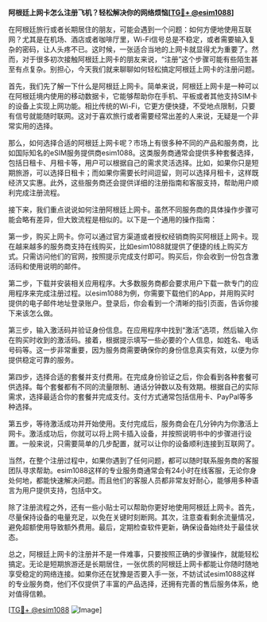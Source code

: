 **阿根廷上网卡怎么注册飞机？轻松解决你的网络烦恼[[TG💪+ @esim1088](https://t.me/s/esim1088)]**

在阿根廷旅行或者长期居住的朋友，可能会遇到一个问题：如何方便地使用互联网？尤其是在机场、酒店或者咖啡厅里，Wi-Fi信号总是不稳定，或者需要输入复杂的密码，让人头疼不已。这时候，一张适合当地的上网卡就显得尤为重要了。然而，对于很多初次接触阿根廷上网卡的朋友来说，“注册”这个步骤可能有些陌生甚至有点复杂。别担心，今天我们就来聊聊如何轻松搞定阿根廷上网卡的注册问题。

首先，我们先了解一下什么是阿根廷上网卡。简单来说，阿根廷上网卡是一种可以在阿根廷境内使用的移动数据卡，它能够帮助你在手机、平板或者其他支持SIM卡的设备上实现上网功能。相比传统的Wi-Fi，它更方便快捷，不受地点限制，只要有信号就能随时联网。这对于喜欢旅行或者需要经常出差的人来说，无疑是一个非常实用的选择。

那么，如何选择合适的阿根廷上网卡呢？市场上有很多种不同的产品和服务商，比如国际知名的eSIM服务提供商esim1088。这类服务商通常会提供多种套餐选择，包括日租卡、月租卡等，用户可以根据自己的需求灵活选择。比如，如果你只是短期旅游，可以选择日租卡；而如果你需要长时间逗留，则可以选择月租卡，这样既经济又实惠。此外，这些服务商还会提供详细的注册指南和客服支持，帮助用户顺利完成注册流程。

接下来，我们重点说说如何注册阿根廷上网卡。虽然不同服务商的具体操作步骤可能会略有差异，但大致流程是相似的。以下是一个通用的操作指南：

第一步，购买上网卡。你可以通过官方渠道或者授权经销商购买阿根廷上网卡。现在越来越多的服务商支持在线购买，比如esim1088就提供了便捷的线上购买方式。只需访问他们的官网，按照提示完成支付即可。购买后，你会收到一份包含激活码和使用说明的邮件。

第二步，下载并安装相关应用程序。大多数服务商都会要求用户下载一款专门的应用程序来完成注册过程。以esim1088为例，你需要下载他们的App，并用购买时提供的电子邮件地址登录账户。登录后，你会看到一个清晰的指引页面，告诉你接下来该怎么做。

第三步，输入激活码并验证身份信息。在应用程序中找到“激活”选项，然后输入你在购买时收到的激活码。接着，根据提示填写一些必要的个人信息，如姓名、电话号码等。这一步非常重要，因为服务商需要确保你的身份信息真实有效，以便为你提供稳定可靠的服务。

第四步，选择合适的套餐并支付费用。在完成身份验证之后，你会看到各种套餐可供选择。每个套餐都有不同的流量限制、通话分钟数以及有效期。根据自己的实际需求，选择最适合你的套餐并完成支付。支付方式通常包括信用卡、PayPal等多种选择。

第五步，等待激活成功并开始使用。支付完成后，服务商会在几分钟内为你激活上网卡。激活成功后，你就可以将上网卡插入设备，并按照说明书中的步骤进行设置。一般来说，只需要简单的几步配置，就可以让你的设备顺利连接到互联网了。

当然，在整个注册过程中，如果你遇到了任何问题，都可以随时联系服务商的客服团队寻求帮助。esim1088这样的专业服务商通常会有24小时在线客服，无论你身处何地，都能快速解决问题。而且他们的客服人员都非常友好耐心，能够用多种语言为用户提供支持，包括中文。

除了注册流程之外，还有一些小贴士可以帮助你更好地使用阿根廷上网卡。首先，尽量保持设备的电量充足，以免在关键时刻断网。其次，注意查看剩余流量情况，避免超额使用导致额外费用。最后，定期检查软件更新，确保设备始终处于最佳状态。

总之，阿根廷上网卡的注册并不是一件难事，只要按照正确的步骤操作，就能轻松搞定。无论是短期旅游还是长期居住，一张优质的阿根廷上网卡都能让你随时随地享受稳定的网络连接。如果你还在犹豫是否要入手一张，不妨试试esim1088这样的专业服务商，他们不仅提供了丰富的产品选择，还拥有完善的售后服务体系，绝对值得信赖。

[[TG💪+ @esim1088](https://t.me/s/esim1088) ![Image](https://i.postimg.cc/4NQfJmqS/Snipaste-2025-05-13-00-14-12.png)]